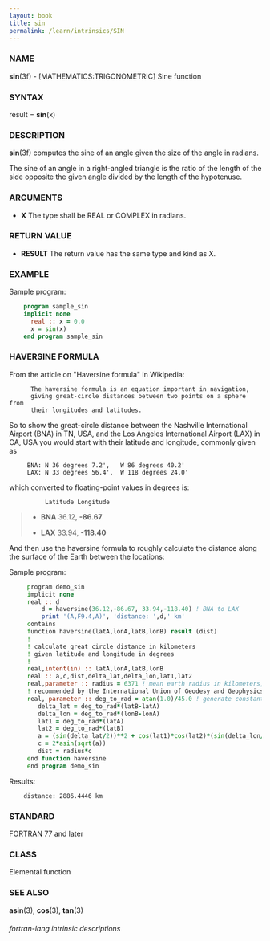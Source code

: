 ```yaml
---
layout: book
title: sin
permalink: /learn/intrinsics/SIN
---
```

### NAME

__sin__(3f) - \[MATHEMATICS:TRIGONOMETRIC\] Sine function

### SYNTAX

result = __sin__(x)

### DESCRIPTION

__sin__(3f) computes the sine of an angle given the size of the angle in
radians.

The sine of an angle in a right-angled triangle is the ratio of the
length of the side opposite the given angle divided by the length of the
hypotenuse.

### ARGUMENTS

  - __X__
    The type shall be REAL or COMPLEX in radians.

### RETURN VALUE

  - __RESULT__
    The return value has the same type and kind as X.

### EXAMPLE

Sample program:

```fortran
    program sample_sin
    implicit none
      real :: x = 0.0
      x = sin(x)
    end program sample_sin
```

### HAVERSINE FORMULA

From the article on "Haversine formula" in Wikipedia:

```
      The haversine formula is an equation important in navigation,
      giving great-circle distances between two points on a sphere from
      their longitudes and latitudes.
```

So to show the great-circle distance between the Nashville International
Airport (BNA) in TN, USA, and the Los Angeles International Airport
(LAX) in CA, USA you would start with their latitude and longitude,
commonly given as

```
     BNA: N 36 degrees 7.2',   W 86 degrees 40.2'
     LAX: N 33 degrees 56.4',  W 118 degrees 24.0'
```

which converted to floating-point values in degrees is:

```
          Latitude Longitude
```

>   - __BNA__
>     36.12, __-86.67__
>
>   - __LAX__
>     33.94, __-118.40__

And then use the haversine formula to roughly calculate the distance
along the surface of the Earth between the locations:

 Sample program:

```fortran
     program demo_sin
     implicit none
     real :: d
         d = haversine(36.12,-86.67, 33.94,-118.40) ! BNA to LAX
         print '(A,F9.4,A)', 'distance: ',d,' km'
     contains
     function haversine(latA,lonA,latB,lonB) result (dist)
     !
     ! calculate great circle distance in kilometers
     ! given latitude and longitude in degrees
     !
     real,intent(in) :: latA,lonA,latB,lonB
     real :: a,c,dist,delta_lat,delta_lon,lat1,lat2
     real,parameter :: radius = 6371 ! mean earth radius in kilometers,
     ! recommended by the International Union of Geodesy and Geophysics
     real, parameter :: deg_to_rad = atan(1.0)/45.0 ! generate constant pi/180
        delta_lat = deg_to_rad*(latB-latA)
        delta_lon = deg_to_rad*(lonB-lonA)
        lat1 = deg_to_rad*(latA)
        lat2 = deg_to_rad*(latB)
        a = (sin(delta_lat/2))**2 + cos(lat1)*cos(lat2)*(sin(delta_lon/2))**2
        c = 2*asin(sqrt(a))
        dist = radius*c
     end function haversine
     end program demo_sin
```

Results:

```text
    distance: 2886.4446 km
```

### STANDARD

FORTRAN 77 and later

### CLASS

Elemental function

### SEE ALSO

__asin__(3), __cos__(3), __tan__(3)

###### fortran-lang intrinsic descriptions
